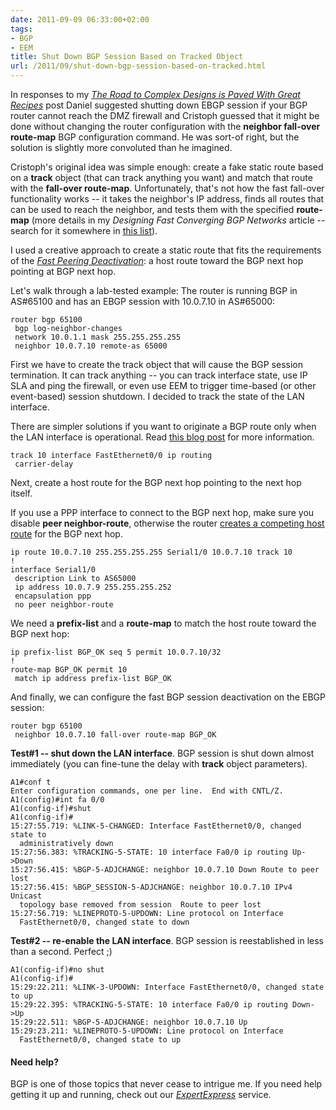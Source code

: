 ```yaml
---
date: 2011-09-09 06:33:00+02:00
tags:
- BGP
- EEM
title: Shut Down BGP Session Based on Tracked Object
url: /2011/09/shut-down-bgp-session-based-on-tracked.html
---
```

In responses to my [*The Road to Complex Designs is Paved With Great Recipes*](/2011/08/road-to-complex-designs-is-paved-with.html) post Daniel suggested shutting down EBGP session if your BGP router cannot reach the DMZ firewall and Cristoph guessed that it might be done without changing the router configuration with the **neighbor fall-over route-map** BGP configuration command. He was sort-of right, but the solution is slightly more convoluted than he imagined.
<!--more-->
Cristoph's original idea was simple enough: create a fake static route based on a **track** object (that can track anything you want) and match that route with the **fall-over route-map**. Unfortunately, that's not how the fast fall-over functionality works -- it takes the neighbor's IP address, finds all routes that can be used to reach the neighbor, and tests them with the specified **route-map** (more details in my *Designing Fast Converging BGP Networks* article -- search for it somewhere in [this list](/kb/Internet/)).

I used a creative approach to create a static route that fits the requirements of the [*Fast Peering Deactivation*](http://www.cisco.com/en/US/docs/ios/12_0s/feature/guide/cs_bsfda.html): a host route toward the BGP next hop pointing at BGP next hop.

Let's walk through a lab-tested example: The router is running BGP in AS\#65100 and has an EBGP session with 10.0.7.10 in AS\#65000:

``` {.code}
router bgp 65100
 bgp log-neighbor-changes
 network 10.0.1.1 mask 255.255.255.255
 neighbor 10.0.7.10 remote-as 65000
```

First we have to create the track object that will cause the BGP session termination. It can track anything -- you can track interface state, use IP SLA and ping the firewall, or even use EEM to trigger time-based (or other event-based) session shutdown. I decided to track the state of the LAN interface.

There are simpler solutions if you want to originate a BGP route only when the LAN interface is operational. Read [this blog post](/2011/08/road-to-complex-designs-is-paved-with.html) for more information.

``` {.code}
track 10 interface FastEthernet0/0 ip routing
 carrier-delay
```

Next, create a host route for the BGP next hop pointing to the next hop itself.

If you use a PPP interface to connect to the BGP next hop, make sure you disable **peer neighbor-route**, otherwise the router [creates a competing host route](/2008/02/remove-unwanted-ppp-peer-route.html) for the BGP next hop.

``` {.code}
ip route 10.0.7.10 255.255.255.255 Serial1/0 10.0.7.10 track 10
!
interface Serial1/0
 description Link to AS65000
 ip address 10.0.7.9 255.255.255.252
 encapsulation ppp
 no peer neighbor-route
```

We need a **prefix-list** and a **route-map** to match the host route toward the BGP next hop:

``` {.code}
ip prefix-list BGP_OK seq 5 permit 10.0.7.10/32
!
route-map BGP_OK permit 10
 match ip address prefix-list BGP_OK
```

And finally, we can configure the fast BGP session deactivation on the EBGP session:

``` {.code}
router bgp 65100
 neighbor 10.0.7.10 fall-over route-map BGP_OK
```

**Test\#1 -- shut down the LAN interface**. BGP session is shut down almost immediately (you can fine-tune the delay with **track** object parameters).

``` {.code}
A1#conf t
Enter configuration commands, one per line.  End with CNTL/Z.
A1(config)#int fa 0/0
A1(config-if)#shut
A1(config-if)#
15:27:55.719: %LINK-5-CHANGED: Interface FastEthernet0/0, changed state to 
  administratively down
15:27:56.383: %TRACKING-5-STATE: 10 interface Fa0/0 ip routing Up->Down
15:27:56.415: %BGP-5-ADJCHANGE: neighbor 10.0.7.10 Down Route to peer lost
15:27:56.415: %BGP_SESSION-5-ADJCHANGE: neighbor 10.0.7.10 IPv4 Unicast 
  topology base removed from session  Route to peer lost
15:27:56.719: %LINEPROTO-5-UPDOWN: Line protocol on Interface 
  FastEthernet0/0, changed state to down
```

**Test\#2 -- re-enable the LAN interface**. BGP session is reestablished in less than a second. Perfect ;)

``` {.code}
A1(config-if)#no shut
A1(config-if)#
15:29:22.211: %LINK-3-UPDOWN: Interface FastEthernet0/0, changed state to up
15:29:22.395: %TRACKING-5-STATE: 10 interface Fa0/0 ip routing Down->Up
15:29:22.511: %BGP-5-ADJCHANGE: neighbor 10.0.7.10 Up
15:29:23.211: %LINEPROTO-5-UPDOWN: Line protocol on Interface
  FastEthernet0/0, changed state to up
```

#### Need help?

BGP is one of those topics that never cease to intrigue me. If you need help getting it up and running, check out our [*ExpertExpress*](http://www.ipspace.net/ExpertExpress) service.

